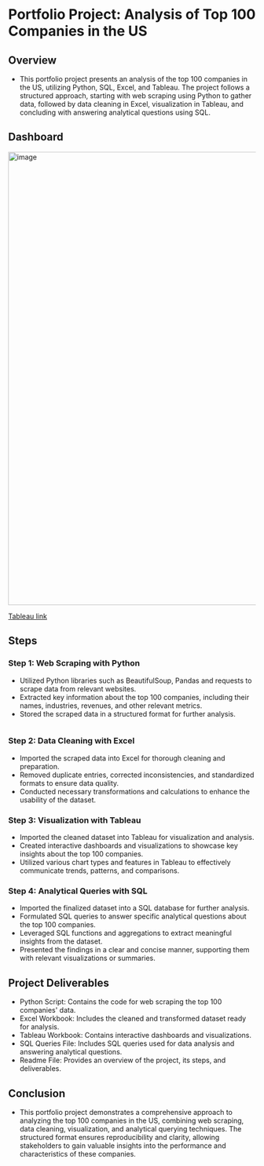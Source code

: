 # Portfolio Project: Analysis of Top 100 Companies in the US
## Overview
- This portfolio project presents an analysis of the top 100 companies in the US, utilizing Python, SQL, Excel, and Tableau. The project follows a structured approach, starting with web scraping using Python to gather data, followed by data cleaning in Excel, visualization in Tableau, and concluding with answering analytical questions using SQL.
## Dashboard
<img width="923" alt="image" src="https://github.com/Mplumacher1/100-Largest-USA-Companies/assets/164207910/be26732e-dd6d-457c-a0eb-568345fc4ef5">

[Tableau link](https://public.tableau.com/app/profile/miguel.plumacher/viz/Top-USA-Companies/Dashboard1)

## Steps
### Step 1: Web Scraping with Python
- Utilized Python libraries such as BeautifulSoup, Pandas and requests to scrape data from relevant websites.
- Extracted key information about the top 100 companies, including their names, industries, revenues, and other relevant metrics.
- Stored the scraped data in a structured format for further analysis.
```python

```
### Step 2: Data Cleaning with Excel
- Imported the scraped data into Excel for thorough cleaning and preparation.
- Removed duplicate entries, corrected inconsistencies, and standardized formats to ensure data quality.
- Conducted necessary transformations and calculations to enhance the usability of the dataset.
### Step 3: Visualization with Tableau
- Imported the cleaned dataset into Tableau for visualization and analysis.
- Created interactive dashboards and visualizations to showcase key insights about the top 100 companies.
- Utilized various chart types and features in Tableau to effectively communicate trends, patterns, and comparisons.
### Step 4: Analytical Queries with SQL
- Imported the finalized dataset into a SQL database for further analysis.
- Formulated SQL queries to answer specific analytical questions about the top 100 companies.
- Leveraged SQL functions and aggregations to extract meaningful insights from the dataset.
- Presented the findings in a clear and concise manner, supporting them with relevant visualizations or summaries.
## Project Deliverables
- Python Script: Contains the code for web scraping the top 100 companies' data.
- Excel Workbook: Includes the cleaned and transformed dataset ready for analysis.
- Tableau Workbook: Contains interactive dashboards and visualizations.
- SQL Queries File: Includes SQL queries used for data analysis and answering analytical questions.
- Readme File: Provides an overview of the project, its steps, and deliverables.
## Conclusion
- This portfolio project demonstrates a comprehensive approach to analyzing the top 100 companies in the US, combining web scraping, data cleaning, visualization, and analytical querying techniques. The structured format ensures reproducibility and clarity, allowing stakeholders to gain valuable insights into the performance and characteristics of these companies.
